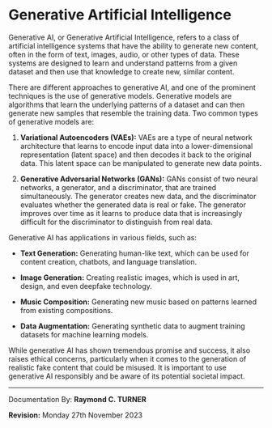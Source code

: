 # Generative Artificial Intelligence

Generative AI, or Generative Artificial Intelligence, refers to a class of artificial intelligence systems that have the ability to generate new content, often in the form of text, images, audio, or other types of data. These systems are designed to learn and understand patterns from a given dataset and then use that knowledge to create new, similar content.

There are different approaches to generative AI, and one of the prominent techniques is the use of generative models. Generative models are algorithms that learn the underlying patterns of a dataset and can then generate new samples that resemble the training data. Two common types of generative models are:

1. **Variational Autoencoders (VAEs):** VAEs are a type of neural network architecture that learns to encode input data into a lower-dimensional representation (latent space) and then decodes it back to the original data. This latent space can be manipulated to generate new data points.

2. **Generative Adversarial Networks (GANs):** GANs consist of two neural networks, a generator, and a discriminator, that are trained simultaneously. The generator creates new data, and the discriminator evaluates whether the generated data is real or fake. The generator improves over time as it learns to produce data that is increasingly difficult for the discriminator to distinguish from real data.

Generative AI has applications in various fields, such as:

- **Text Generation:** Generating human-like text, which can be used for content creation, chatbots, and language translation.

- **Image Generation:** Creating realistic images, which is used in art, design, and even deepfake technology.

- **Music Composition:** Generating new music based on patterns learned from existing compositions.

- **Data Augmentation:** Generating synthetic data to augment training datasets for machine learning models.

While generative AI has shown tremendous promise and success, it also raises ethical concerns, particularly when it comes to the generation of realistic fake content that could be misused. It is important to use generative AI responsibly and be aware of its potential societal impact.

---

Documentation By: **Raymond C. TURNER**

**Revision:** Monday 27th November 2023